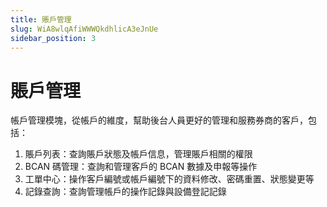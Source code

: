 ```yaml
---
title: 賬戶管理
slug: WiA8wlqAfiWWWQkdhlicA3eJnUe
sidebar_position: 3
---
```



# 賬戶管理

帳戶管理模塊，從帳戶的維度，幫助後台人員更好的管理和服務券商的客戶，包括：

1. 賬戶列表：查詢賬戶狀態及帳戶信息，管理賬戶相關的權限
2. BCAN 碼管理：查詢和管理客戶的 BCAN 數據及申報等操作
3. 工單中心：操作客戶編號或帳戶編號下的資料修改、密碼重置、狀態變更等
4. 記錄查詢：查詢管理帳戶的操作記錄與設備登記記錄

